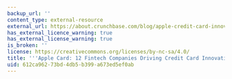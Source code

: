 ```yaml
---
backup_url: ''
content_type: external-resource
external_url: https://about.crunchbase.com/blog/apple-credit-card-innovation/
has_external_licence_warning: true
has_external_license_warning: true
is_broken: ''
license: https://creativecommons.org/licenses/by-nc-sa/4.0/
title: '''Apple Card: 12 Fintech Companies Driving Credit Card Innovation'
uid: 612ca962-73bd-4db5-b399-a673ed5ef0ab
---
```


